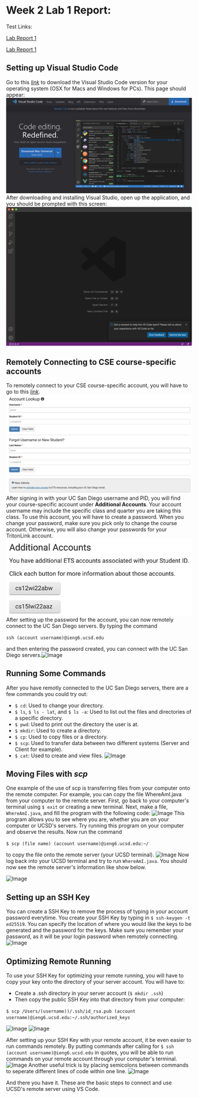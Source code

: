 # Week 2 Lab 1 Report:

Test Links:

[Lab Report 1](lab-report-1-week-2.html)

[Lab Report 1](https://lbryton.github.io/cse15l-lab-reports/LabReport1/lab-report-1-week-2.html)

## **Setting up Visual Studio Code**

Go to this [*link*](https://code.visualstudio.com/) to download the Visual Studio Code version for your operating system (OSX for Macs and Windows for PCs). This page should appear:
![Image](Part1A.png)
After downloading and installing Visual Studio, open up the application, and you should be prompted with this screen:
![Image](Part1B.png)

## **Remotely Connecting to CSE course-specific accounts**

To remotely connect to your CSE course-specific account, you will have to go to this [*link*](https://sdacs.ucsd.edu/~icc/index.php). ![Image](Part2A.png)After signing in with your UC San Diego username and PID, you will find your course-specific account under **Additional Accounts**. Your account username may include the specific class and quarter you are taking this class. To use this account, you will have to create a password. When you change your password, make sure you pick only to change the course account. Otherwise, you will also change your passwords for your TritonLink account. ![Image](Part2B.png) After setting up the password for the account, you can now remotely connect to the UC San Diego servers. By typing the command 

```ssh (account username)@ieng6.ucsd.edu```

 and then entering the password created, you can connect with the UC San Diego servers.![Image](Part2C.png)


## **Running Some Commands**

After you have remotly connected to the UC San Diego servers, there are a few commands you could try out:
* `$ cd`: Used to change your directory.
* `$ ls`, `$ ls - lat`, and `$ ls -a`: Used to list out the files and directories of a specific directory.
* `$ pwd`: Used to print out the directory the user is at.
* `$ mkdir`: Used to create a directory.
* `$ cp`: Used to copy files or a directory.
* `$ scp`: Used to transfer data between two different systems (Server and Client for example).
* `$ cat`: Used to create and view files.
![Image](Part3A.png)

## **Moving Files with *scp***

One example of the use of scp is transferring files from your computer onto the remote computer. For example, you can copy the file WhereAmI.java from your computer to the remote server. First, go back to your computer's terminal using `$ exit` or creating a new terminal. Next, make a file, `WhereAmI.java`, and fill the program with the following code:
![Image](Part4A.png)
This program allows you to see where you are, whether you are on your computer or UCSD's servers. Try running this program on your computer and observe the results. Now run the command

```$ scp (file name) (account username)@ieng6.ucsd.edu:~/```

to copy the file onto the remote server (your UCSD terminal). 
![Image](Part4B.png)
Now log back into your UCSD terminal and try to run `WhereAmI.java`. You should now see the remote server's information like show below.

![Image](Part4C.png)

## **Setting up an SSH Key**

You can create a SSH Key to remove the process of typing in your account password everytime. You create your SSH Key by typing in ```$ ssh-keygen -t ed25519```. You can specify the location of where you would like the keys to be generated and the password for the keys. Make sure you remember your password, as it will be your login password when remotely connecting.
![Image](Part5A.png)

## **Optimizing Remote Running**

To use your SSH Key for optimizing your remote running, you will have to copy your key onto the directory of your server account. You will have to:
* Create a .ssh directory in your server account (```$ mkdir .ssh```)
* Then copy the public SSH Key into that directory from your computer:

```$ scp /Users/(username))/.ssh/id_rsa.pub (account username)@ieng6.ucsd.edu:~/.ssh/authorized_keys```

![Image](Part6A.png)
![Image](Part6B.png)

After setting up your SSH Key with your remote account, it be even easier to run commands remotely. By putting commands after calling for `$ ssh (account username)@ieng6.ucsd.edu` in quotes, you will be able to run commands on your remote account through your computer's terminal. 
![Image](Part6C.png)
Another useful trick is by placing semicolons between commands to seperate different lines of code within one line.
![Image](Part6D.png)

And there you have it. These are the basic steps to connect and use UCSD's remote server using VS Code.